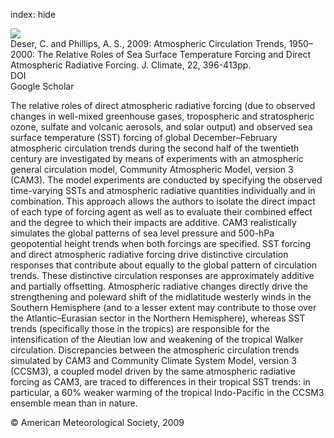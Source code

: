 index: hide

<div class="Citation">
    <div class="Citation-thumb CitationThumb-linked"  data-href="https://doi.org/10.1175/2008jcli2453.1">
      <img src="https://static.claimspace.cloud/climate-study-static/refs/thumbs/11/Deser_and_Phillips_2009-thumb.png" />
    </div>

  <div class="Citation-body">
    <div class="Citation-text">Deser, C. and Phillips, A. S., 2009: Atmospheric Circulation Trends, 1950–2000: The Relative Roles of Sea Surface Temperature Forcing and Direct Atmospheric Radiative Forcing. <span class="Article-journal">J. Climate, </span><span class="Article-volume">22, </span>396-413pp.</div>
    <div class="Citation-links">
      <div class="CitationLink" data-href="https://doi.org/10.1175/2008jcli2453.1">
        <div class="CitationLink-icon CitationLink-Doi"></div>
        <div class="CitationLink-text">DOI</div>
      </div>
      <div class="CitationLink" data-href="https://scholar.google.com/scholar?q=10.1175/2008jcli2453.1">
        <div class="CitationLink-icon CitationLink-Scholar"></div>
        <div class="CitationLink-text">Google Scholar</div>
      </div>
    </div>
  </div>
</div>

The relative roles of direct atmospheric radiative forcing (due to observed changes in well-mixed greenhouse gases, tropospheric and stratospheric ozone, sulfate and volcanic aerosols, and solar output) and observed sea surface temperature (SST) forcing of global December–February atmospheric circulation trends during the second half of the twentieth century are investigated by means of experiments with an atmospheric general circulation model, Community Atmospheric Model, version 3 (CAM3). The model experiments are conducted by specifying the observed time-varying SSTs and atmospheric radiative quantities individually and in combination. This approach allows the authors to isolate the direct impact of each type of forcing agent as well as to evaluate their combined effect and the degree to which their impacts are additive. CAM3 realistically simulates the global patterns of sea level pressure and 500-hPa geopotential height trends when both forcings are specified. SST forcing and direct atmospheric radiative forcing drive distinctive circulation responses that contribute about equally to the global pattern of circulation trends. These distinctive circulation responses are approximately additive and partially offsetting. Atmospheric radiative changes directly drive the strengthening and poleward shift of the midlatitude westerly winds in the Southern Hemisphere (and to a lesser extent may contribute to those over the Atlantic–Eurasian sector in the Northern Hemisphere), whereas SST trends (specifically those in the tropics) are responsible for the intensification of the Aleutian low and weakening of the tropical Walker circulation. Discrepancies between the atmospheric circulation trends simulated by CAM3 and Community Climate System Model, version 3 (CCSM3), a coupled model driven by the same atmospheric radiative forcing as CAM3, are traced to differences in their tropical SST trends: in particular, a 60% weaker warming of the tropical Indo-Pacific in the CCSM3 ensemble mean than in nature.

<div class="Citation-copy">
&copy; American Meteorological Society, 2009
</div>